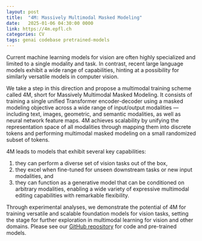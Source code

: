 ```yaml
---
layout: post
title:  "4M: Massively Multimodal Masked Modeling"
date:   2025-01-06 04:30:00 0000
link: https://4m.epfl.ch
categories: CV
tags: genai codebase pretrained-models
---
```


Current machine learning models for vision are often highly specialized and limited to a single modality and task. In contrast, recent large language models exhibit a wide range of capabilities, hinting at a possibility for similarly versatile models in computer vision.

We take a step in this direction and propose a multimodal training scheme called 4M, short for Massively Multimodal Masked Modeling. It consists of training a single unified Transformer encoder-decoder using a masked modeling objective across a wide range of input/output modalities — including text, images, geometric, and semantic modalities, as well as neural network feature maps. 4M achieves scalability by unifying the representation space of all modalities through mapping them into discrete tokens and performing multimodal masked modeling on a small randomized subset of tokens.

4M leads to models that exhibit several key capabilities:
1. they can perform a diverse set of vision tasks out of the box,
2. they excel when fine-tuned for unseen downstream tasks or new input modalities, and
3. they can function as a generative model that can be conditioned on arbitrary modalities, enabling a wide variety of expressive multimodal editing capabilities with remarkable flexibility.

Through experimental analyses, we demonstrate the potential of 4M for training versatile and scalable foundation models for vision tasks, setting the stage for further exploration in multimodal learning for vision and other domains. Please see our [GitHub repository](https://github.com/apple/ml-4m/) for code and pre-trained models.